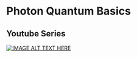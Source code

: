 # Photon Quantum Basics

## Youtube Series
[![IMAGE ALT TEXT HERE](https://i.ytimg.com/pl_c/PLJ63-yFqAUQ9J3BUpjvZ9C8Ezs88bn52C/studio_square_thumbnail.jpg?sqp=CIzQpb4G-oaymwEICKoDEPABSFqi85f_AwYIgPGovQY=&rs=AOn4CLAvQB0syRiuFlX7ADqyp8j6UrKJIA)](https://www.youtube.com/playlist?list=PLJ63-yFqAUQ9J3BUpjvZ9C8Ezs88bn52C)
